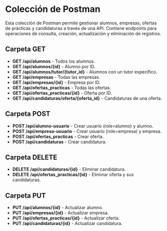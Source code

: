 # Colección de Postman

Esta colección de Postman permite gestionar alumnos, empresas, ofertas de prácticas y candidaturas a través de una API. Contiene endpoints para operaciones de consulta, creación, actualización y eliminación de registros.

## Carpeta GET
- **GET /api/alumnos** - Todos los alumnos.
- **GET /api/alumnos/{id}** - Alumno por ID.
- **GET /api/alumnos/tutor/{tutor_id}** - Alumnos con un tutor específico.
- **GET /api/empresas** - Todas las empresas.
- **GET /api/empresas/{id}** - Empresa por ID.
- **GET /api/ofertas_practicas** - Todas las ofertas.
- **GET /api/ofertas_practicas/{id}** - Oferta por ID.
- **GET /api/candidaturas/oferta/{oferta_id}** - Candidaturas de una oferta.

## Carpeta POST
- **POST /api/alumno-usuario** - Crear usuario (role=alumno) y alumno.
- **POST /api/empresa-usuario** - Crear usuario (role=empresa) y empresa.
- **POST /api/ofertas_practicas** - Crear oferta.
- **POST /api/candidaturas** - Crear candidatura.

## Carpeta DELETE
- **DELETE /api/candidaturas/{id}** - Eliminar candidatura.
- **DELETE /api/ofertas_practicas/{id}** - Eliminar oferta y sus candidaturas.

## Carpeta PUT
- **PUT /api/alumnos/{id}** - Actualizar alumno.
- **PUT /api/empresas/{id}** - Actualizar empresa.
- **PUT /api/ofertas_practicas/{id}** - Actualizar oferta.
- **PUT /api/candidaturas/{id}** - Actualizar candidatura.
